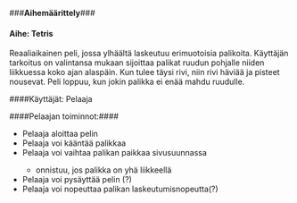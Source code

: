 ###**Aihemäärittely**###

#### Aihe:  Tetris
Reaaliaikainen peli, jossa ylhäältä laskeutuu erimuotoisia palikoita. Käyttäjän tarkoitus on valintansa mukaan sijoittaa palikat ruudun pohjalle niiden liikkuessa koko ajan alaspäin. Kun tulee täysi rivi, niin rivi häviää ja pisteet nousevat.  Peli loppuu, kun jokin palikka ei enää mahdu ruudulle. 

####Käyttäjät:  Pelaaja

####Pelaajan toiminnot:####
<ul>
 <li>Pelaaja aloittaa pelin</li>
 <li>Pelaaja voi kääntää palikkaa</li>
 <li>Pelaaja voi vaihtaa palikan paikkaa sivusuunnassa</li>
 <ul>
 <li>onnistuu, jos palikka on yhä liikkeellä</li> </ul>
 <li>Pelaaja voi pysäyttää pelin (?)</li>
 <li>Pelaaja voi nopeuttaa palikan laskeutumisnopeutta(?)</li>
 </ul>


